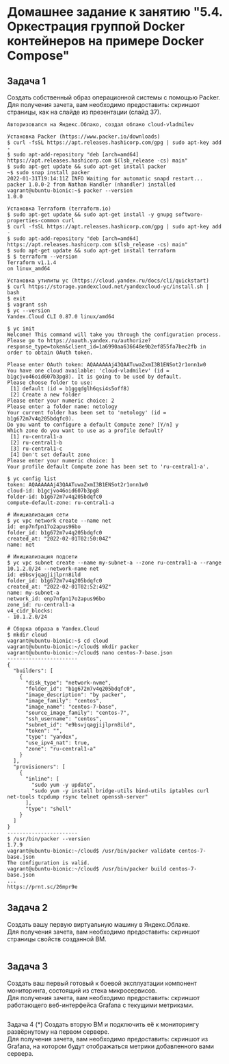 # Домашнее задание к занятию "5.4. Оркестрация группой Docker контейнеров на примере Docker Compose"


## Задача 1
Создать собственный образ операционной системы с помощью Packer.  
Для получения зачета, вам необходимо предоставить: cкриншот страницы, как на слайде из презентации (слайд 37).
```
Авторизовался на Яндекс.Облако, создал облако cloud-vladmilev

Установка Packer (https://www.packer.io/downloads)
$ curl -fsSL https://apt.releases.hashicorp.com/gpg | sudo apt-key add -
$ sudo apt-add-repository "deb [arch=amd64] https://apt.releases.hashicorp.com $(lsb_release -cs) main"
$ sudo apt-get update && sudo apt-get install packer
~$ sudo snap install packer
2022-01-31T19:14:11Z INFO Waiting for automatic snapd restart...
packer 1.0.0-2 from Nathan Handler (nhandler) installed
vagrant@ubuntu-bionic:~$ packer --version
1.0.0

Установка Terraform (terraform.io)
$ sudo apt-get update && sudo apt-get install -y gnupg software-properties-common curl
$ curl -fsSL https://apt.releases.hashicorp.com/gpg | sudo apt-key add -
$ sudo apt-add-repository "deb [arch=amd64] https://apt.releases.hashicorp.com $(lsb_release -cs) main"
$ sudo apt-get update && sudo apt-get install terraform
$ $ terraform --version
Terraform v1.1.4
on linux_amd64

Установка утилиты yc (https://cloud.yandex.ru/docs/cli/quickstart)
$ curl https://storage.yandexcloud.net/yandexcloud-yc/install.sh | bash
$ exit
$ vagrant ssh
$ yc --version
Yandex.Cloud CLI 0.87.0 linux/amd64

$ yc init
Welcome! This command will take you through the configuration process.
Please go to https://oauth.yandex.ru/authorize?response_type=token&client_id=1a6990aa636648e9b2ef855fa7bec2fb in order to obtain OAuth token.

Please enter OAuth token: AQAAAAAAj43QAATuwaZxmI3B1ENSot2r1onn1w0
You have one cloud available: 'cloud-vladmilev' (id = b1gcjvo46oid607b3pg8). It is going to be used by default.
Please choose folder to use:
 [1] default (id = b1ggqdglh6qsi4s5off8)
 [2] Create a new folder
Please enter your numeric choice: 2
Please enter a folder name: netology
Your current folder has been set to 'netology' (id = b1g672m7v4q205bdqfc0).
Do you want to configure a default Compute zone? [Y/n] y
Which zone do you want to use as a profile default?
 [1] ru-central1-a
 [2] ru-central1-b
 [3] ru-central1-c
 [4] Don't set default zone
Please enter your numeric choice: 1
Your profile default Compute zone has been set to 'ru-central1-a'.

$ yc config list
token: AQAAAAAAj43QAATuwaZxmI3B1ENSot2r1onn1w0
cloud-id: b1gcjvo46oid607b3pg8
folder-id: b1g672m7v4q205bdqfc0
compute-default-zone: ru-central1-a

# Инициализация сети
$ yc vpc network create --name net
id: enp7nfpn17o2apus96bo
folder_id: b1g672m7v4q205bdqfc0
created_at: "2022-02-01T02:50:04Z"
name: net

# Инициализация подсети
$ yc vpc subnet create --name my-subnet-a --zone ru-central1-a --range 10.1.2.0/24 --network-name net
id: e9bsvjqagjijlprn8ild
folder_id: b1g672m7v4q205bdqfc0
created_at: "2022-02-01T02:52:49Z"
name: my-subnet-a
network_id: enp7nfpn17o2apus96bo
zone_id: ru-central1-a
v4_cidr_blocks:
- 10.1.2.0/24

# Сборка образа в Yandex.Cloud 
$ mkdir cloud
vagrant@ubuntu-bionic:~$ cd cloud
vagrant@ubuntu-bionic:~/cloud$ mkdir packer
vagrant@ubuntu-bionic:~/cloud$ nano centos-7-base.json
-----------------------
{
  "builders": [
    {
      "disk_type": "network-nvme",
      "folder_id": "b1g672m7v4q205bdqfc0",
      "image_description": "by packer",
      "image_family": "centos",
      "image_name": "centos-7-base",
      "source_image_family": "centos-7",
      "ssh_username": "centos",
      "subnet_id": "e9bsvjqagjijlprn8ild",
      "token": "",
      "type": "yandex",
      "use_ipv4_nat": true,
      "zone": "ru-central1-a"
    }
  ],
  "provisioners": [
    {
      "inline": [
        "sudo yum -y update",
        "sudo yum -y install bridge-utils bind-utils iptables curl net-tools tcpdump rsync telnet openssh-server"
      ],
      "type": "shell"
    }
  ]
}
-----------------------
$ /usr/bin/packer --version
1.7.9
vagrant@ubuntu-bionic:~/cloud$ /usr/bin/packer validate centos-7-base.json
The configuration is valid.
vagrant@ubuntu-bionic:~/cloud$ /usr/bin/packer build centos-7-base.json
...
https://prnt.sc/26mpr9e
```

## Задача 2
Создать вашу первую виртуальную машину в Яндекс.Облаке.  
Для получения зачета, вам необходимо предоставить:  cкриншот страницы свойств созданной ВМ.
```

```

## Задача 3
Создать ваш первый готовый к боевой эксплуатации компонент мониторинга, состоящий из стека микросервисов.  
Для получения зачета, вам необходимо предоставить: cкриншот работающего веб-интерфейса Grafana с текущими метриками.
```

```

Задача 4 (*)
Создать вторую ВМ и подключить её к мониторингу развёрнутому на первом сервере.  
Для получения зачета, вам необходимо предоставить: cкриншот из Grafana, на котором будут отображаться метрики добавленного вами сервера.
```

```

